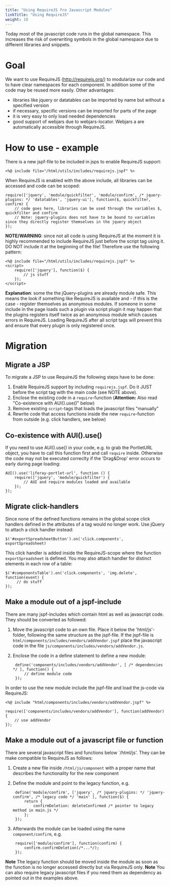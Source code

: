 ```yaml
---
title: "Using RequireJS fro Javascript Modules"
linkTitle: "Using RequireJS"
weight: 10
---
```


Today most of the javascript code runs in the global namespace. This increases the risk of overwriting symbols in the global namespace due to different libraries and snippets.

# Goal
We want to use RequireJS (<http://requirejs.org/>) to modularize our code and to have clear namespaces for each component. In addition some of the code may be reused more easily. Other advantages:

- libraries like jquery or datatables can be imported by name but without a specified version
- if necessary, specific versions can be imported for parts of the page
- it is very easy to only load needed dependencies
- good support of webjars due to webjars-locator. Webjars a are automatically accessible through RequireJS.

# How to use - example
There is a new jspf-file to be included in jsps to enable RequireJS support:

    <%@ include file="/html/utils/includes/requirejs.jspf" %>

When RequireJS is enabled with the above include, all libraries can be accessed and code can be scoped:

    require(['jquery', 'module/quickfilter', 'module/confirm', /* jquery-plugins: */ 'datatables', 'jquery-ui'], function($, quickfilter, confirm) {
        // code goes here, libraries can be used through the variables $, quickfilter and confirm
        // Note: jquery-plugins does not have to be bound to variables since they directly register themselves in the jquery object
    });

**NOTE/WARNING**: since not all code is using RequireJS at the moment it is highly recommended to include RequireJS just before the script tag using it. DO NOT include it at the beginning of the file! Therefore use the following pattern:

    <%@ include file="/html/utils/includes/requirejs.jspf" %>
    <script>
        require(['jquery'], function($) {
            // js stuff
        });
    </script>

**Explanation**: some the the jQuery-plugins are already module safe. This means the look if something like RequireJS is available and - if this is the case - register themselves as anonymous modules. If someone in some include in the page loads such a plugin via script plugin it may happen that the plugins registers itself twice as an anonymous module which causes errors in RequireJS. Loading RequireJS after all script tags will prevent this and ensure that every plugin is only registered once.

# Migration
## Migrate a JSP
To migrate a JSP to use RequireJS the following steps have to be done:

1. Enable RequireJS support by including `requirejs.jspf`. Do it JUST before the script tag with the main code (see NOTE above).
1. Enclose the existing code in a `require`-function (**Attention:** Also read "Co-existence with AUI().use()" below)
1. Remove existing `script`-tags that loads the javascript files "manually"
1. Rewrite code that access functions inside the new `require`-function from outside (e.g. click handlers, see below)

## Co-existence with AUI().use()
If you need to use AUI().use() in your code, e.g. to grab the PortletURL object, you have to call this function first and call `require` inside. Otherwise the code may not be executed correclty if the 'Drag&Drop' error occurs to early during page loading:

    AUI().use('liferay-portlet-url', function () {
        require(['jquery', 'module/quickfilter') {
            // AUI and require modules loaded and available
        });
    });

## Migrate click-handlers
Since none of the defined functions remains in the global scope click handlers defined in the attributes of a tag would no longer work. Use jQuery to attach a click handler instead:

    $('#exportSpreadsheetButton').on('click.components', exportSpreadsheet)

This click handler is added inside the RequireJS-scope where the function `exportSpreadsheet` is defined.
You may also attach handler for distinct elements in each row of a table:

    $('#componentsTable').on('click.components', 'img.delete', function(event) {
         // do stuff
    });

## Make a module out of a jspf-include
There are many jspf-includes which contain html as well as javascript code. They should be converted as followed:

1. Move the javascript code to an own file. Place it below the 'html/js'-folder, following the same structure as the jspf-file. If the jspf-file is `html/components/includes/vendors/addVendor.jspf` place the javascript code in the file `js/components/includes/vendors/addVendor.js`.

1. Enclose the code in a define statement to define a new module:

        define('components/includes/vendors/addVendor', [ /* dependencies */ ], function() {
            // define module code
        });

In order to use the new module include the jspf-file and load the js-code via RequireJS:

    <%@ include "html/components/includes/vendors/addVendor.jspf" %>
        
    require(['components/includes/vendors/addVendor'], function(addVendor) {
        // use addVendor
    });

## Make a module out of a javascript file or function
There are several javascript files and functions below `/html/js'. They can be make compatible to RequireJS as follows:

1. Create a new file inside `/html/js/component` with a proper name that describes the functionality for the new component
1. Define the module and point to the legacy function, e.g.

        define('module/confirm', ['jquery', /* jquery-plugins: */ 'jquery-confirm', /* legacy code */ 'main' ], function($) {
            return {
                confirmDeletion: deleteConfirmed /* pointer to legacy method in main.js */
            };
        });

1. Afterwards the module can be loaded using the name `component/confirm`, e.g.

        require(['module/confirm'], function(confirm) {
            confirm.confirmDeletion(/*...*/);
        });

**Note** The legacy function should be moved inside the module as soon as the function is no longer accessed directly but via RequireJS only.
**Note** You can also require legacy javascript files if you need them as dependency as pointed out in the examples above.
